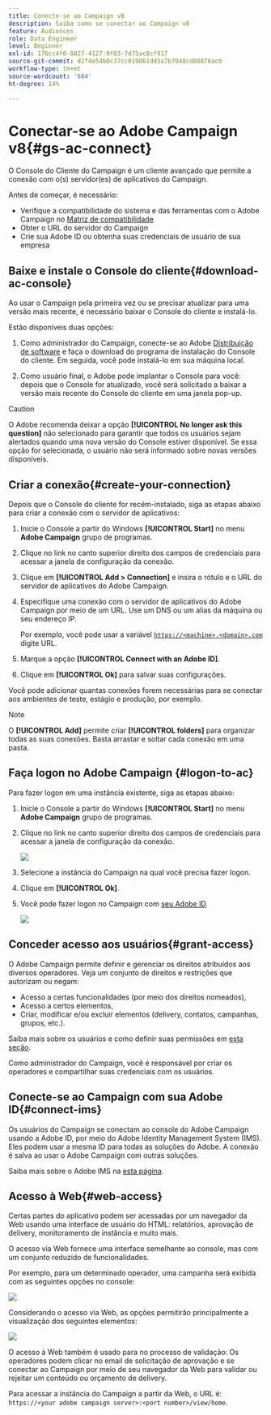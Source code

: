 ```yaml
---
title: Conecte-se ao Campaign v8
description: Saiba como se conectar ao Campaign v8
feature: Audiences
role: Data Engineer
level: Beginner
exl-id: 176cc4f0-8827-4127-9f03-7d75ac8cf917
source-git-commit: d2f4e54b0c37cc019061dd3a7b7048cd80876ac0
workflow-type: tm+mt
source-wordcount: '684'
ht-degree: 14%

---
```


# Conectar-se ao Adobe Campaign v8{#gs-ac-connect}

O Console do Cliente do Campaign é um cliente avançado que permite a conexão com o(s) servidor(es) de aplicativos do Campaign.

Antes de começar, é necessário:

* Verifique a compatibilidade do sistema e das ferramentas com o Adobe Campaign no [Matriz de compatibilidade](compatibility-matrix.md)
* Obter o URL do servidor do Campaign
* Crie sua Adobe ID ou obtenha suas credenciais de usuário de sua empresa

## Baixe e instale o Console do cliente{#download-ac-console}

Ao usar o Campaign pela primeira vez ou se precisar atualizar para uma versão mais recente, é necessário baixar o Console do cliente e instalá-lo.

Estão disponíveis duas opções:

1. Como administrador do Campaign, conecte-se ao Adobe [Distribuição de software](https://experience.adobe.com/#/downloads/content/software-distribution/br/campaign.html) e faça o download do programa de instalação do Console do cliente. Em seguida, você pode instalá-lo em sua máquina local.

1. Como usuário final, o Adobe pode implantar o Console para você: depois que o Console for atualizado, você será solicitado a baixar a versão mais recente do Console do cliente em uma janela pop-up.

>[!CAUTION]
>
>O Adobe recomenda deixar a opção **[!UICONTROL No longer ask this question]** não selecionado para garantir que todos os usuários sejam alertados quando uma nova versão do Console estiver disponível.  Se essa opção for selecionada, o usuário não será informado sobre novas versões disponíveis.

## Criar a conexão{#create-your-connection}

Depois que o Console do cliente for recém-instalado, siga as etapas abaixo para criar a conexão com o servidor de aplicativos:

1. Inicie o Console a partir do Windows **[!UICONTROL Start]** no menu **Adobe Campaign** grupo de programas.

1. Clique no link no canto superior direito dos campos de credenciais para acessar a janela de configuração da conexão.

1. Clique em **[!UICONTROL Add > Connection]** e insira o rótulo e o URL do servidor de aplicativos do Adobe Campaign.

1. Especifique uma conexão com o servidor de aplicativos do Adobe Campaign por meio de um URL. Use um DNS ou um alias da máquina ou seu endereço IP.

   Por exemplo, você pode usar a variável [`https://<machine>.<domain>.com`](https://myserver.adobe.com) digite URL.

1. Marque a opção **[!UICONTROL Connect with an Adobe ID]**.

1. Clique em **[!UICONTROL Ok]** para salvar suas configurações.

Você pode adicionar quantas conexões forem necessárias para se conectar aos ambientes de teste, estágio e produção, por exemplo.

>[!NOTE]
>
>O **[!UICONTROL Add]** permite criar **[!UICONTROL folders]** para organizar todas as suas conexões. Basta arrastar e soltar cada conexão em uma pasta.

## Faça logon no Adobe Campaign {#logon-to-ac}

Para fazer logon em uma instância existente, siga as etapas abaixo:

1. Inicie o Console a partir do Windows **[!UICONTROL Start]** no menu **Adobe Campaign** grupo de programas.

1. Clique no link no canto superior direito dos campos de credenciais para acessar a janela de configuração da conexão.

   ![](assets/connectToCampaign.png)

1. Selecione a instância do Campaign na qual você precisa fazer logon.

1. Clique em **[!UICONTROL Ok]**.

1. Você pode fazer logon no Campaign com [seu Adobe ID](#connect-ims).

   ![](assets/adobeID.png)

## Conceder acesso aos usuários{#grant-access}

O Adobe Campaign permite definir e gerenciar os direitos atribuídos aos diversos operadores. Veja um conjunto de direitos e restrições que autorizam ou negam:

* Acesso a certas funcionalidades (por meio dos direitos nomeados),
* Acesso a certos elementos,
* Criar, modificar e/ou excluir elementos (delivery, contatos, campanhas, grupos, etc.).

Saiba mais sobre os usuários e como definir suas permissões em [esta seção](permissions.md).

Como administrador do Campaign, você é responsável por criar os operadores e compartilhar suas credenciais com os usuários.

## Conecte-se ao Campaign com sua Adobe ID{#connect-ims}

Os usuários do Campaign se conectam ao console do Adobe Campaign usando a Adobe ID, por meio do Adobe Identity Management System (IMS). Eles podem usar a mesma ID para todas as soluções do Adobe. A conexão é salva ao usar o Adobe Campaign com outras soluções.

Saiba mais sobre o Adobe IMS na [esta página](https://helpx.adobe.com/br/enterprise/using/identity.html).

## Acesso à Web{#web-access}

Certas partes do aplicativo podem ser acessadas por um navegador da Web usando uma interface de usuário do HTML: relatórios, aprovação de delivery, monitoramento de instância e muito mais.

O acesso via Web fornece uma interface semelhante ao console, mas com um conjunto reduzido de funcionalidades.

Por exemplo, para um determinado operador, uma campanha será exibida com as seguintes opções no console:

![](assets/campaign-from-console.png)

Considerando o acesso via Web, as opções permitirão principalmente a visualização dos seguintes elementos:

![](assets/campaign-from-web.png)

O acesso à Web também é usado para no processo de validação: Os operadores podem clicar no email de solicitação de aprovação e se conectar ao Campaign por meio de seu navegador da Web para validar ou rejeitar um conteúdo ou orçamento de delivery.

Para acessar a instância do Campaign a partir da Web, o URL é:  `https://<your adobe campaign server>:<port number>/view/home`.
